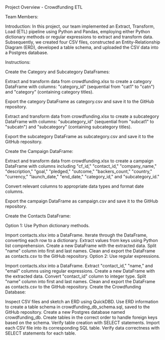 Project Overview - Crowdfunding ETL

Team Members:


Introduction:
In this project, our team implemented an Extract, Transform, Load (ETL) pipeline using Python and Pandas, employing either Python dictionary methods or regular expressions to extract and transform data. Subsequently, we created four CSV files, constructed an Entity-Relationship Diagram (ERD), developed a table schema, and uploaded the CSV data into a Postgres database.

Instructions:

Create the Category and Subcategory DataFrames:

Extract and transform data from crowdfunding.xlsx to create a category DataFrame with columns: "category_id" (sequential from "cat1" to "catn") and "category" (containing category titles).

Export the category DataFrame as category.csv and save it to the GitHub repository.

Extract and transform data from crowdfunding.xlsx to create a subcategory DataFrame with columns: "subcategory_id" (sequential from "subcat1" to "subcatn") and "subcategory" (containing subcategory titles).

Export the subcategory DataFrame as subcategory.csv and save it to the GitHub repository.

Create the Campaign DataFrame:

Extract and transform data from crowdfunding.xlsx to create a campaign DataFrame with columns including "cf_id," "contact_id," "company_name," "description," "goal," "pledged," "outcome," "backers_count," "country," "currency," "launch_date," "end_date," "category_id," and "subcategory_id."

Convert relevant columns to appropriate data types and format date columns.

Export the campaign DataFrame as campaign.csv and save it to the GitHub repository.

Create the Contacts DataFrame:

Option 1: Use Python dictionary methods.

Import contacts.xlsx into a DataFrame.
Iterate through the DataFrame, converting each row to a dictionary.
Extract values from keys using Python list comprehension.
Create a new DataFrame with the extracted data.
Split "name" column into first and last names.
Clean and export the DataFrame as contacts.csv to the GitHub repository.
Option 2: Use regular expressions.

Import contacts.xlsx into a DataFrame.
Extract "contact_id," "name," and "email" columns using regular expressions.
Create a new DataFrame with the extracted data.
Convert "contact_id" column to integer type.
Split "name" column into first and last names.
Clean and export the DataFrame as contacts.csv to the GitHub repository.
Create the Crowdfunding Database:

Inspect CSV files and sketch an ERD using QuickDBD.
Use ERD information to create a table schema in crowdfunding_db_schema.sql, saved to the GitHub repository.
Create a new Postgres database named crowdfunding_db.
Create tables in the correct order to handle foreign keys based on the schema.
Verify table creation with SELECT statements.
Import each CSV file into its corresponding SQL table.
Verify data correctness with SELECT statements for each table.